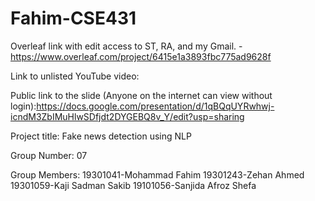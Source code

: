 # Fahim-CSE431
Overleaf link with edit access to ST, RA, and my Gmail.
-https://www.overleaf.com/project/6415e1a3893fbc775ad9628f

Link to unlisted YouTube video:


Public link to the slide (Anyone on the internet can view without login):https://docs.google.com/presentation/d/1qBQqUYRwhwj-icndM3ZbIMuHlwSDfjdt2DYGEBQ8v_Y/edit?usp=sharing


Project title:
Fake news detection using NLP

Group Number:
07

Group Members:
19301041-Mohammad Fahim
19301243-Zehan Ahmed
19301059-Kaji Sadman Sakib
19101056-Sanjida Afroz Shefa

